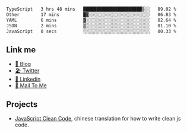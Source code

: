 <!--START_SECTION:waka-->

```txt
TypeScript   3 hrs 48 mins   ██████████████████████▒░░   89.02 %
Other        17 mins         █▓░░░░░░░░░░░░░░░░░░░░░░░   06.83 %
YAML         6 mins          ▓░░░░░░░░░░░░░░░░░░░░░░░░   02.64 %
JSON         2 mins          ▒░░░░░░░░░░░░░░░░░░░░░░░░   01.10 %
JavaScript   0 secs          ░░░░░░░░░░░░░░░░░░░░░░░░░   00.33 %
```

<!--END_SECTION:waka-->

## Link me

- [📕 Blog](https://chris-yu.vercel.app/)
- [🏖️ Twitter](https://twitter.com/yuetong3yu)
- [🧳 Linkedin](https://www.linkedin.com/in/yuetong3yu)
- [📧 Mail To Me](mailto:yuetong3yu@gmail.com)


## Projects 

- [JavaScript Clean Code](https://js-clean-code-cn.vercel.app/), chinese translation for how to write clean js code.
